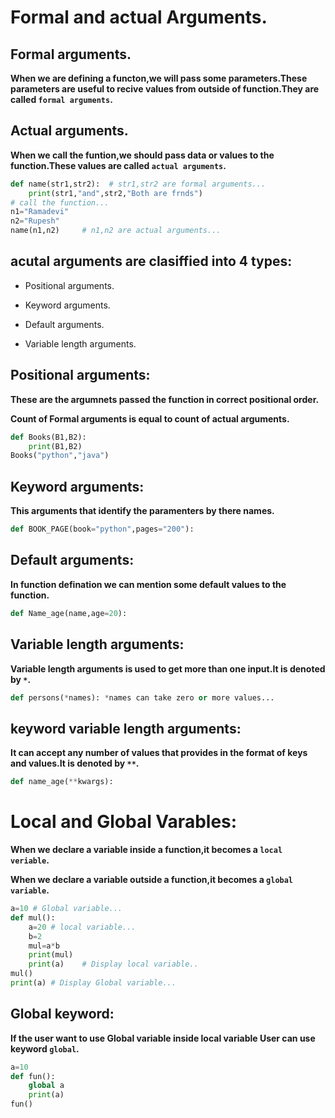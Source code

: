 # Formal and actual Arguments.

## Formal arguments.

**When we are defining a functon,we will pass some parameters.These parameters are useful to recive values from outside of function.They are called ```formal arguments```.**

## Actual arguments.

**When we call the funtion,we should pass data or values to the function.These values are called ```actual arguments```.**

```python
def name(str1,str2):  # str1,str2 are formal arguments...
    print(str1,"and",str2,"Both are frnds")
# call the function...
n1="Ramadevi"
n2="Rupesh"
name(n1,n2)     # n1,n2 are actual arguments...
```

## acutal arguments are clasiffied into 4 types:

* Positional arguments.

* Keyword arguments.

* Default arguments.

* Variable length arguments.

## Positional arguments:

**These are the argumnets passed the function in correct positional order.**

**Count of Formal arguments is equal to count of actual arguments.**

```python
def Books(B1,B2):
    print(B1,B2)
Books("python","java")
```

## Keyword arguments:

**This arguments that identify the paramenters by there names.**

```python
def BOOK_PAGE(book="python",pages="200"):
```

## Default arguments:

**In function defination we can mention some default values to the function.**

```python
def Name_age(name,age=20): 
```

## Variable length arguments:

**Variable length arguments is used to get more than one input.It is denoted by ```*```.**

```python
def persons(*names): *names can take zero or more values...
```

## keyword variable length arguments:

**It can accept any number of values that provides in the format of keys and values.It is denoted by ```**```.**

```python
def name_age(**kwargs): 
```

# Local and Global Varables:

**When we declare a variable inside a function,it becomes a ```local veriable```.**

**When we declare a variable outside a function,it becomes a ```global variable```.**

```python
a=10 # Global variable...
def mul():
    a=20 # local variable...
    b=2
    mul=a*b
    print(mul)
    print(a)    # Display local variable..
mul()
print(a) # Display Global variable...
```
## Global keyword:

**If the user want to use Global variable inside local variable User can use keyword ```global```.**

```python
a=10
def fun():
    global a
    print(a)
fun()
```



